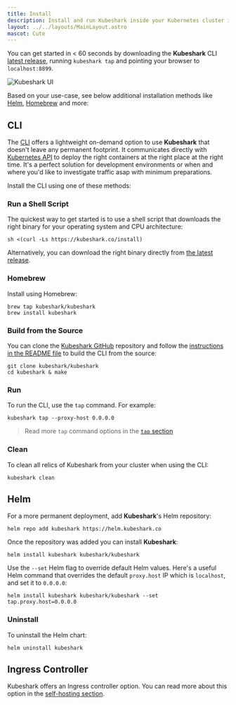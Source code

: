 ```yaml
---
title: Install
description: Install and run Kubeshark inside your Kubernetes cluster in seconds.
layout: ../../layouts/MainLayout.astro
mascot: Cute
---
```


You can get started in < 60 seconds by downloading the **Kubeshark** CLI [latest release](https://github.com/kubeshark/kubeshark/releases/latest), running `kubeshark tap` and pointing your browser to `localhost:8899`. 

![Kubeshark UI](/kubeshark-ui.png)

Based on your use-case, see below additional installation methods like [Helm](/en/install#helm), [Homebrew](/en/install#homebrew) and more:

## CLI
The [CLI](/en/anatomy_of_kubeshark#cli) offers a lightweight on-demand option to use **Kubeshark** that doesn't leave any permanent footprint. It communicates directly with [Kubernetes API](https://kubernetes.io/docs/concepts/overview/kubernetes-api/) to deploy the right containers at the right place at the right time. It's a perfect solution for development environments or when and where you'd like to investigate traffic asap with minimum preparations.

Install the CLI using one of these methods:
### Run a Shell Script

The quickest way to get started is to use a shell script that downloads the right binary for your operating system and CPU architecture:
```shell
sh <(curl -Ls https://kubeshark.co/install)
```
Alternatively, you can download the right binary directly from [the latest release](https://github.com/kubeshark/kubeshark/releases/latest).

### Homebrew

Install using Homebrew:
```shell
brew tap kubeshark/kubeshark
brew install kubeshark
```

### Build from the Source

You can clone the [Kubeshark GitHub](https://github.com/kubeshark/kubeshark) repository and follow the [instructions in the README file](https://github.com/kubeshark/kubeshark#building-from-source) to build the CLI from the source:
```shell
git clone kubeshark/kubeshark
cd kubeshark & make
```
### Run

To run the CLI, use the `tap` command. For example:
```shell
kubeshark tap --proxy-host 0.0.0.0
```
> Read more `tap` command options in the [`tap` section](/en/network_sniffing#the-tap-command)

### Clean

To clean all relics of Kubeshark from your cluster when using the CLI:
```shell
kubeshark clean
```

## Helm

For a more permanent deployment, add **Kubeshark**'s Helm repository:
```shell
helm repo add kubeshark https://helm.kubeshark.co
```
Once the repository was added you can install **Kubeshark**:
```shell 
helm install kubeshark kubeshark/kubeshark
```

Use the `--set` Helm flag to override default Helm values. Here's a useful Helm command that overrides the default `proxy.host` IP which is `localhost`, and set it to `0.0.0.0`:
```shell
helm install kubeshark kubeshark/kubeshark --set tap.proxy.host=0.0.0.0 
```

### Uninstall

To uninstall the Helm chart:
```shell
helm uninstall kubeshark
```

## Ingress Controller

Kubeshark offers an Ingress controller option. You can read more about this option in the [self-hosting section](/en/self_hosting).